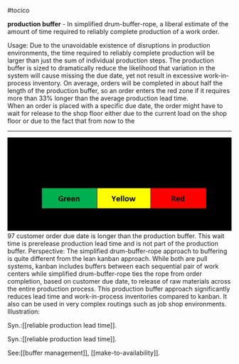 #tocico

<b>production buffer</b> - In simplified drum-buffer-rope, a liberal estimate of the amount of time required to reliably complete production of a work order.

Usage: Due to the unavoidable existence of disruptions in production environments, the time required to reliably complete production will be larger than just the sum of individual production steps.  The production buffer is sized to dramatically reduce the likelihood that variation in the system will cause missing the due date, yet not result in excessive work-in-process inventory.  On average, orders will be completed in about half the length of the production buffer, so an order enters the red zone if it requires more than 33% longer than the average production lead time.  
When an order is placed with a specific due date, the order might have to wait for release to the 
shop floor either due to the current load on the shop floor or due to the fact that from now to the 
<hr/>
<img src="./tocico_dictionary_2nd_editio-97_1.png"/>
97 
customer order due date is longer than the production buffer. This wait time is prerelease production lead time and is not part of the production buffer. Perspective: The simplified drum-buffer-rope approach to buffering is quite different from the lean kanban approach.  While both are pull systems, kanban includes buffers between each sequential pair of work centers while simplified drum-buffer-rope ties the rope from order completion, based on customer due date, to release of raw materials across the entire production process.  This production buffer approach significantly reduces lead time and work-in-process inventories compared to kanban. It also can be used in very complex routings such as job shop environments.
Illustration: 
 

Syn.:[[reliable production lead time]].

Syn.:[[reliable production lead time]].



See:[[buffer management]], [[make-to-availability]].
